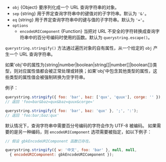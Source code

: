 <!-- YAML
added: v0.1.25
-->

* `obj` {Object} 要序列化成一个 URL 查询字符串的对象。
* `sep` {string} 用于界定查询字符串中的键值对的子字符串。默认为 `'&'`。
* `eq` {string} 用于界定查询字符串中的键与值的子字符串。默认为 `'='`。
* `options`
  * `encodeURIComponent` {Function} 当把对 URL 不安全的字符转换成查询字符串中的百分号编码时使用的函数。默认为 `querystring.escape()`。

`querystring.stringify()` 方法通过遍历对象的自有属性，从一个给定的 `obj` 产生一个 URL 查询字符串。

如果'obj'中的属性为{string|number|boolean|string[]|number[]|boolean[]}类型，则对应属性值都会被正常处理或转换；如果'obj'中包含其他类型的属性，这些类型的属性值会被强制转换为空字符串。

例子：

```js
querystring.stringify({ foo: 'bar', baz: ['qux', 'quux'], corge: '' });
// 返回 'foo=bar&baz=qux&baz=quux&corge='

querystring.stringify({ foo: 'bar', baz: 'qux' }, ';', ':');
// 返回 'foo:bar;baz:qux'
```

默认情况下，查询字符串中需要百分号编码的字符会作为 UTF-8 被编码。
如果需要的是另一种编码，则 `encodeURIComponent` 选项需要被指定，如以下例子：

```js
// 假设 gbkEncodeURIComponent 函数已存在。

querystring.stringify({ w: '中文', foo: 'bar' }, null, null,
  { encodeURIComponent: gbkEncodeURIComponent });
```

